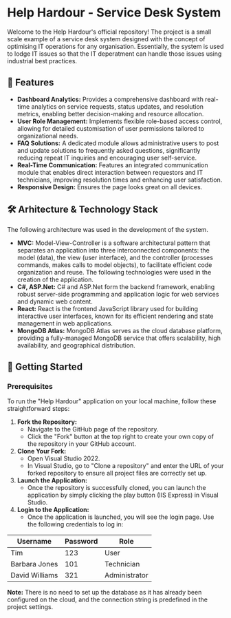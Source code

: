 # Help Hardour - Service Desk System
Welcome to the Help Hardour's official repository! The project is a small scale example of a service desk system designed with the concept of optimising IT operations for any organisation. Essentially, the system is used to lodge IT issues so that the IT deperatment can handle those issues using industrial best practices.
## 🌟 Features
- **Dashboard Analytics:** Provides a comprehensive dashboard with real-time analytics on service requests, status updates, and resolution metrics, enabling better decision-making and resource allocation.
- **User Role Management:** Implements flexible role-based access control, allowing for detailed customisation of user permissions tailored to organizational needs. 
- **FAQ Solutions:** A dedicated module allows administrative users to post and update solutions to frequently asked questions, significantly reducing repeat IT inquiries and encouraging user self-service.
- **Real-Time Communication:** Features an integrated communication module that enables direct interaction between requestors and IT technicians, improving resolution times and enhancing user satisfaction.
- **Responsive Design:** Ensures the page looks great on all devices.
## 🛠️ Arhitecture & Technology Stack
The following architecture was used in the development of the system.
- **MVC:** Model-View-Controller is a software architectural pattern that separates an application into three interconnected components: the model (data), the view (user interface), and the controller (processes commands, makes calls to model objects), to facilitate efficient code organization and reuse.
The following technologies were used in the creation of the application.
- **C#, ASP.Net:** C# and ASP.Net form the backend framework, enabling robust server-side programming and application logic for web services and dynamic web content.
- **React:** React is the frontend JavaScript library used for building interactive user interfaces, known for its efficient rendering and state management in web applications.
- **MongoDB Atlas:** MongoDB Atlas serves as the cloud database platform, providing a fully-managed MongoDB service that offers scalability, high availability, and geographical distribution.
## 🚀 Getting Started
### Prerequisites
To run the "Help Hardour" application on your local machine, follow these straightforward steps:
1. **Fork the Repository:**
   - Navigate to the GitHub page of the repository.
   - Click the "Fork" button at the top right to create your own copy of the repository in your GitHub account.
2. **Clone Your Fork:**
   - Open Visual Studio 2022.
   - In Visual Studio, go to "Clone a repository" and enter the URL of your forked repository to ensure all project files are correctly set up.
3. **Launch the Application:**
   - Once the repository is successfully cloned, you can launch the application by simply clicking the play button (IIS Express) in Visual Studio.
4. **Login to the Application:**
   - Once the application is launched, you will see the login page. Use the following credentials to log in:

| Username        | Password | Role        |
|-----------------|----------|-------------|
| Tim             | 123      | User        |
| Barbara Jones   | 101      | Technician  |
| David Williams  | 321      | Administrator |

**Note:** There is no need to set up the database as it has already been configured on the cloud, and the connection string is predefined in the project settings.
